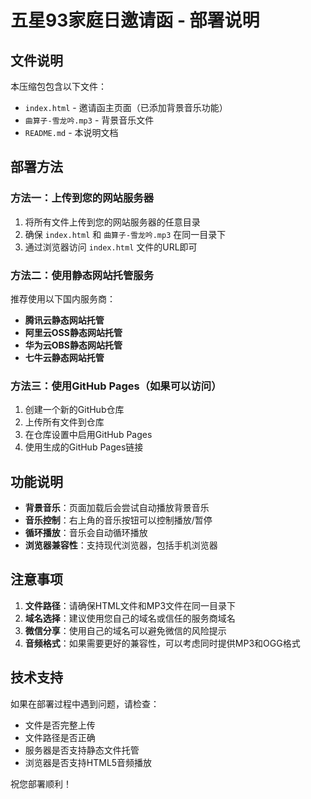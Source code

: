 # 五星93家庭日邀请函 - 部署说明

## 文件说明

本压缩包包含以下文件：
- `index.html` - 邀请函主页面（已添加背景音乐功能）
- `曲算子-雪龙吟.mp3` - 背景音乐文件
- `README.md` - 本说明文档

## 部署方法

### 方法一：上传到您的网站服务器
1. 将所有文件上传到您的网站服务器的任意目录
2. 确保 `index.html` 和 `曲算子-雪龙吟.mp3` 在同一目录下
3. 通过浏览器访问 `index.html` 文件的URL即可

### 方法二：使用静态网站托管服务
推荐使用以下国内服务商：
- **腾讯云静态网站托管**
- **阿里云OSS静态网站托管**
- **华为云OBS静态网站托管**
- **七牛云静态网站托管**

### 方法三：使用GitHub Pages（如果可以访问）
1. 创建一个新的GitHub仓库
2. 上传所有文件到仓库
3. 在仓库设置中启用GitHub Pages
4. 使用生成的GitHub Pages链接

## 功能说明

- **背景音乐**：页面加载后会尝试自动播放背景音乐
- **音乐控制**：右上角的音乐按钮可以控制播放/暂停
- **循环播放**：音乐会自动循环播放
- **浏览器兼容性**：支持现代浏览器，包括手机浏览器

## 注意事项

1. **文件路径**：请确保HTML文件和MP3文件在同一目录下
2. **域名选择**：建议使用您自己的域名或信任的服务商域名
3. **微信分享**：使用自己的域名可以避免微信的风险提示
4. **音频格式**：如果需要更好的兼容性，可以考虑同时提供MP3和OGG格式

## 技术支持

如果在部署过程中遇到问题，请检查：
- 文件是否完整上传
- 文件路径是否正确
- 服务器是否支持静态文件托管
- 浏览器是否支持HTML5音频播放

祝您部署顺利！


